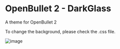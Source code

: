 # OpenBullet 2 - DarkGlass
A theme for OpenBullet 2

To change the background, please check the .css file.

![image](https://user-images.githubusercontent.com/50058811/111074376-47b29900-84eb-11eb-868d-ddf09b43f308.png)


